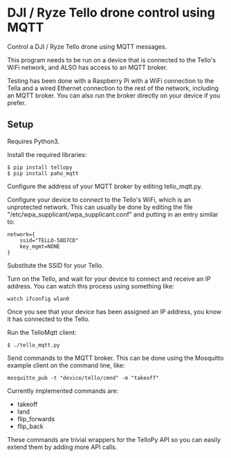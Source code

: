 # DJI / Ryze Tello drone control using MQTT

Control a DJI / Ryze Tello drone using MQTT messages.

This program needs to be run on a device that is connected to the Tello's
WiFi network, and ALSO has access to an MQTT broker.

Testing has been done with a Raspberry Pi with a WiFi connection to the
Tella and a wired Ethernet connection to the rest of the network, including
an MQTT broker. You can also run the broker directly on your device if you
prefer.

## Setup

Requires Python3.

Install the required libraries:
```
$ pip install tellopy
$ pip install paho_mqtt
```

Configure the address of your MQTT broker by editing tello_mqtt.py.

Configure your device to connect to the Tello's WiFi, which is an
unprotected network. This can usually be done by editing the file
"/etc/wpa_supplicant/wpa_supplicant.conf" and putting in an entry
similar to:
```
network={
    ssid="TELLO-58D7CD"
    key_mgmt=NONE
}
```

Substitute the SSID for your Tello.

Turn on the Tello, and wait for your device to connect and receive
an IP address. You can watch this process using something like:
```
watch ifconfig wlan0
```

Once you see that your device has been assigned an IP address, you
know it has connected to the Tello.

Run the TelloMqtt client:
```
$ ./tello_mqtt.py
```

Send commands to the MQTT broker. This can be done using the Mosquitto
example client on the command line, like:
```
mosquitto_pub -t "device/tello/cmnd" -m "takeoff"
```

Currently implemented commands are:
 * takeoff
 * land
 * flip_forwards
 * flip_back

 These commands are trivial wrappers for the TelloPy API so you can easily
 extend them by adding more API calls.
